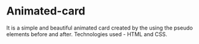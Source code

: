 # Animated-card
It is a simple and beautiful animated card created by the using the pseudo elements before and after. Technologies used - HTML and CSS.
